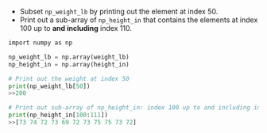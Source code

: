- Subset `np_weight_lb` by printing out the element at index 50.
- Print out a sub-array of `np_height_in` that contains the elements at index 100 up to **and including** index 110.
```Python
import numpy as np

np_weight_lb = np.array(weight_lb)
np_height_in = np.array(height_in)

# Print out the weight at index 50
print(np_weight_lb[50])
>>200

# Print out sub-array of np_height_in: index 100 up to and including index 110
print(np_height_in[100:111])
>>[73 74 72 73 69 72 73 75 75 73 72]
```